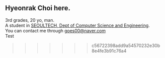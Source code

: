 ## Hyeonrak Choi here.
3rd grades, 20 yo, man.<br>
A student in [SEOULTECH, Dept of Computer Science and Engineering](https://computer.seoultech.ac.kr).<br>
You can contact me through goes00@naver.com <br>
Test

>>>>>>> c56722398add9a54570232e30b8e4fe3b91c76a4
<!--
**goes00/goes00** is a ✨ _special_ ✨ repository because its `README.md` (this file) appears on your GitHub profile.

Here are some ideas to get you started:

- 🔭 I’m currently working on ...
- 🌱 I’m currently learning ...
- 👯 I’m looking to collaborate on ...
- 🤔 I’m looking for help with ...
- 💬 Ask me about ...
- 📫 How to reach me: ...
- 😄 Pronouns: ...
- ⚡ Fun fact: ...
-->
